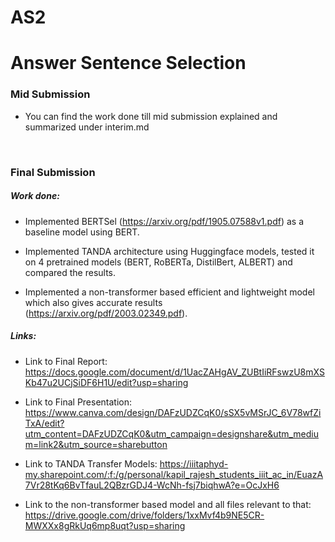 # AS2
# Answer Sentence Selection

### __Mid Submission__

- You can find the work done till mid submission explained and summarized under interim.md

<br>

### __Final Submission__

##### Work done: 
- Implemented BERTSel (https://arxiv.org/pdf/1905.07588v1.pdf) as a baseline model using BERT.

- Implemented TANDA architecture using Huggingface models, tested it on 4 pretrained models (BERT, RoBERTa, DistilBert, ALBERT) and compared the results.

- Implemented a non-transformer based efficient and lightweight model which also gives accurate results (https://arxiv.org/pdf/2003.02349.pdf).


##### Links:

- Link to Final Report: https://docs.google.com/document/d/1UacZAHgAV_ZUBtIiRFswzU8mXSKb47u2UCjSiDF6H1U/edit?usp=sharing

- Link to Final Presentation: https://www.canva.com/design/DAFzUDZCqK0/sSX5vMSrJC_6V78wfZiTxA/edit?utm_content=DAFzUDZCqK0&utm_campaign=designshare&utm_medium=link2&utm_source=sharebutton

- Link to TANDA Transfer Models: https://iiitaphyd-my.sharepoint.com/:f:/g/personal/kapil_rajesh_students_iiit_ac_in/EuazA7Vr28tKq6BvTfauL2QBzrGDJ4-WcNh-fsj7biqhwA?e=OcJxH6

- Link to the non-transformer based model and all files relevant to that: https://drive.google.com/drive/folders/1xxMvf4b9NE5CR-MWXXx8gRkUq6mp8uqt?usp=sharing



